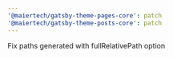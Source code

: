 ```yaml
---
'@maiertech/gatsby-theme-pages-core': patch
'@maiertech/gatsby-theme-posts-core': patch
---
```


Fix paths generated with fullRelativePath option
